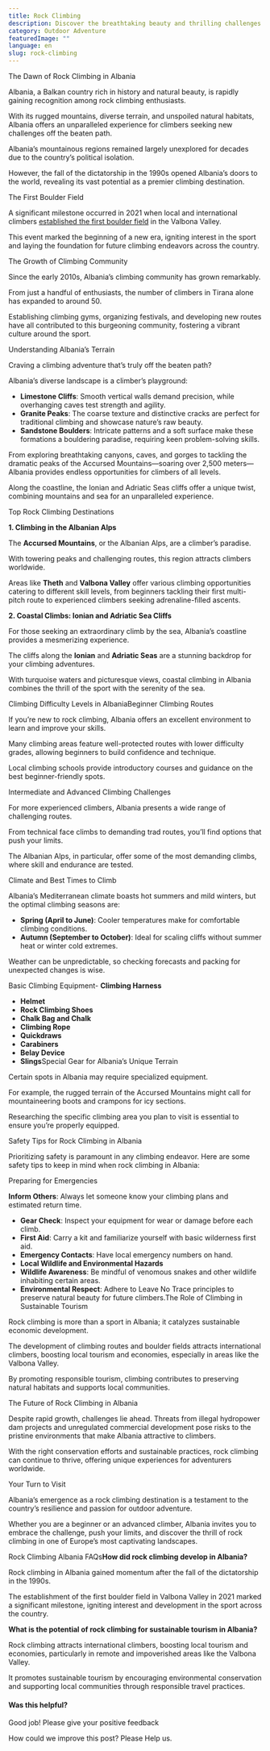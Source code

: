 ```yaml
---
title: Rock Climbing
description: Discover the breathtaking beauty and thrilling challenges of rock climbing in Albania with our comprehensive guide.
category: Outdoor Adventure
featuredImage: ""
language: en
slug: rock-climbing
---
```


The Dawn of Rock Climbing in Albania

Albania, a Balkan country rich in history and natural beauty, is rapidly gaining recognition among rock climbing enthusiasts.

With its rugged mountains, diverse terrain, and unspoiled natural habitats, Albania offers an unparalleled experience for climbers seeking new challenges off the beaten path.

Albania’s mountainous regions remained largely unexplored for decades due to the country’s political isolation.

However, the fall of the dictatorship in the 1990s opened Albania’s doors to the world, revealing its vast potential as a premier climbing destination.

The First Boulder Field

A significant milestone occurred in 2021 when local and international climbers [established the first boulder field](https://www.climbing.com/places/establishing-the-first-boulder-field-in-albania/) in the Valbona Valley.

This event marked the beginning of a new era, igniting interest in the sport and laying the foundation for future climbing endeavors across the country.

The Growth of Climbing Community

Since the early 2010s, Albania’s climbing community has grown remarkably.

From just a handful of enthusiasts, the number of climbers in Tirana alone has expanded to around 50.

Establishing climbing gyms, organizing festivals, and developing new routes have all contributed to this burgeoning community, fostering a vibrant culture around the sport.

Understanding Albania’s Terrain

Craving a climbing adventure that’s truly off the beaten path?

Albania’s diverse landscape is a climber’s playground:

-   **Limestone Cliffs**: Smooth vertical walls demand precision, while overhanging caves test strength and agility.
-   **Granite Peaks**: The coarse texture and distinctive cracks are perfect for traditional climbing and showcase nature’s raw beauty.
-   **Sandstone Boulders**: Intricate patterns and a soft surface make these formations a bouldering paradise, requiring keen problem-solving skills.

From exploring breathtaking canyons, caves, and gorges to tackling the dramatic peaks of the Accursed Mountains—soaring over 2,500 meters—Albania provides endless opportunities for climbers of all levels.

Along the coastline, the Ionian and Adriatic Seas cliffs offer a unique twist, combining mountains and sea for an unparalleled experience.

Top Rock Climbing Destinations

**1\. Climbing in the Albanian Alps**

The **Accursed Mountains**, or the Albanian Alps, are a climber’s paradise.

With towering peaks and challenging routes, this region attracts climbers worldwide.

Areas like **Theth** and **Valbona Valley** offer various climbing opportunities catering to different skill levels, from beginners tackling their first multi-pitch route to experienced climbers seeking adrenaline-filled ascents.

**2\. Coastal Climbs: Ionian and Adriatic Sea Cliffs**

For those seeking an extraordinary climb by the sea, Albania’s coastline provides a mesmerizing experience.

The cliffs along the **Ionian** and **Adriatic Seas** are a stunning backdrop for your climbing adventures.

With turquoise waters and picturesque views, coastal climbing in Albania combines the thrill of the sport with the serenity of the sea.

Climbing Difficulty Levels in AlbaniaBeginner Climbing Routes

If you’re new to rock climbing, Albania offers an excellent environment to learn and improve your skills.

Many climbing areas feature well-protected routes with lower difficulty grades, allowing beginners to build confidence and technique.

Local climbing schools provide introductory courses and guidance on the best beginner-friendly spots.

Intermediate and Advanced Climbing Challenges

For more experienced climbers, Albania presents a wide range of challenging routes.

From technical face climbs to demanding trad routes, you’ll find options that push your limits.

The Albanian Alps, in particular, offer some of the most demanding climbs, where skill and endurance are tested.

Climate and Best Times to Climb

Albania’s Mediterranean climate boasts hot summers and mild winters, but the optimal climbing seasons are:

-   **Spring (April to June)**: Cooler temperatures make for comfortable climbing conditions.
-   **Autumn (September to October)**: Ideal for scaling cliffs without summer heat or winter cold extremes.

Weather can be unpredictable, so checking forecasts and packing for unexpected changes is wise.

Basic Climbing Equipment-   **Climbing Harness**
-   **Helmet**
-   **Rock Climbing Shoes**
-   **Chalk Bag and Chalk**
-   **Climbing Rope**
-   **Quickdraws**
-   **Carabiners**
-   **Belay Device**
-   **Slings**Special Gear for Albania’s Unique Terrain

Certain spots in Albania may require specialized equipment.

For example, the rugged terrain of the Accursed Mountains might call for mountaineering boots and crampons for icy sections.

Researching the specific climbing area you plan to visit is essential to ensure you’re properly equipped.

Safety Tips for Rock Climbing in Albania

Prioritizing safety is paramount in any climbing endeavor. Here are some safety tips to keep in mind when rock climbing in Albania:

Preparing for Emergencies

**Inform Others**: Always let someone know your climbing plans and estimated return time.

-   **Gear Check**: Inspect your equipment for wear or damage before each climb.
-   **First Aid**: Carry a kit and familiarize yourself with basic wilderness first aid.
-   **Emergency Contacts**: Have local emergency numbers on hand.
-   **Local Wildlife and Environmental Hazards**
-   **Wildlife Awareness**: Be mindful of venomous snakes and other wildlife inhabiting certain areas.
-   **Environmental Respect**: Adhere to Leave No Trace principles to preserve natural beauty for future climbers.The Role of Climbing in Sustainable Tourism

Rock climbing is more than a sport in Albania; it catalyzes sustainable economic development.

The development of climbing routes and boulder fields attracts international climbers, boosting local tourism and economies, especially in areas like the Valbona Valley.

By promoting responsible tourism, climbing contributes to preserving natural habitats and supports local communities.

The Future of Rock Climbing in Albania

Despite rapid growth, challenges lie ahead. Threats from illegal hydropower dam projects and unregulated commercial development pose risks to the pristine environments that make Albania attractive to climbers.

With the right conservation efforts and sustainable practices, rock climbing can continue to thrive, offering unique experiences for adventurers worldwide.

Your Turn to Visit

Albania’s emergence as a rock climbing destination is a testament to the country’s resilience and passion for outdoor adventure.

Whether you are a beginner or an advanced climber, Albania invites you to embrace the challenge, push your limits, and discover the thrill of rock climbing in one of Europe’s most captivating landscapes.

Rock Climbing Albania FAQs**How did rock climbing develop in Albania?**

Rock climbing in Albania gained momentum after the fall of the dictatorship in the 1990s.

The establishment of the first boulder field in Valbona Valley in 2021 marked a significant milestone, igniting interest and development in the sport across the country.

**What is the potential of rock climbing for sustainable tourism in Albania?**

Rock climbing attracts international climbers, boosting local tourism and economies, particularly in remote and impoverished areas like the Valbona Valley.

It promotes sustainable tourism by encouraging environmental conservation and supporting local communities through responsible travel practices.

#### Was this helpful?

 

Good job! Please give your positive feedback

How could we improve this post? Please Help us.
